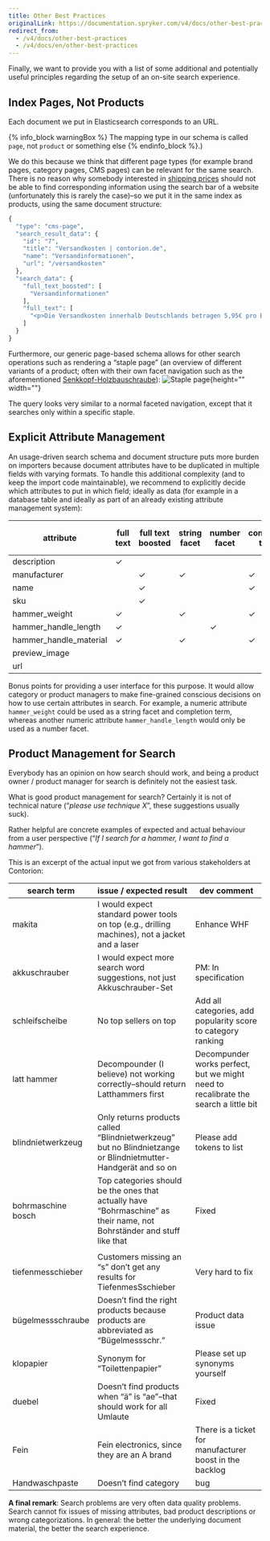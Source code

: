 ```yaml
---
title: Other Best Practices
originalLink: https://documentation.spryker.com/v4/docs/other-best-practices
redirect_from:
  - /v4/docs/other-best-practices
  - /v4/docs/en/other-best-practices
---
```


Finally, we want to provide you with a list of some additional and potentially useful principles regarding the setup of an on-site search experience.

## Index Pages, Not Products
Each document we put in Elasticsearch corresponds to an URL.

{% info_block warningBox %}
The mapping type in our schema is called `page`, not `product` or something else
{% endinfo_block %}.)

We do this because we think that different page types (for example brand pages, category pages, CMS pages) can be relevant for the same search. There is no reason why somebody interested in [shipping prices](https://www.contorion.de/versandkosten) should not be able to find corresponding information using the search bar of a website (unfortunately this is rarely the case)–so we put it in the same index as products, using the same document structure:

```php
{
  "type": "cms-page",
  "search_result_data": {
    "id": "7",
    "title": "Versandkosten | contorion.de",
    "name": "Versandinformationen",
    "url": "/versandkosten"
  },
  "search_data": {
    "full_text_boosted": [
      "Versandinformationen"
    ],
    "full_text": [
      "<p>Die Versandkosten innerhalb Deutschlands betragen 5,95€ pro Bestellung. Ab einem Warenwert von %freeShippingPrice% liefert Contorion versandkostenfrei.</p><p>Contorion.de liefert im Moment nur nach Deutschland.</p> <p>Die Versandkosten innerhalb Deutschlands betragen 5,95€ pro Bestellung. Ab einem Warenwert von %freeShippingPrice% liefert Contorion versandkostenfrei.</p><p>Contorion.de liefert im Moment nur nach Deutschland.</p>"
    ]
  }
} 
```

Furthermore, our generic page-based schema allows for other search operations such as rendering a “staple page” (an overview of different variants of a product; often with their own facet navigation such as the aforementioned [Senkkopf-Holzbauschraube](https://www.contorion.de/befestigungstechnik/spax-universal-senkkopf-holzbauschraube-vg-SP84167377)):
![Staple page](https://spryker.s3.eu-central-1.amazonaws.com/docs/Developer+Guide/Search+Engine/Other+Best+Practices/staple.png){height="" width=""}

The query looks very similar to a normal faceted navigation, except that it searches only within a specific staple.

## Explicit Attribute Management
An usage-driven search schema and document structure puts more burden on importers because document attributes have to be duplicated in multiple fields with varying formats. To handle this additional complexity (and to keep the import code maintainable), we recommend to explicitly decide which attributes to put in which field; ideally as data (for example in a database table and ideally as part of an already existing attribute management system):

| attribute              | full text | full text boosted | string facet | number facet | completion terms | suggestion terms | search result data |
| ---------------------- | --------- | ----------------- | ------------ | ------------ | ---------------- | ---------------- | ------------------ |
| description            | ✓         |                   |              |              |                  |                  |                    |
| manufacturer           |           | ✓                 | ✓            |              | ✓                | ✓                | ✓                  |
| name                   |           | ✓                 |              |              | ✓                | ✓                | ✓                  |
| sku                    |           | ✓                 |              |              |                  |                  | ✓                  |
| hammer_weight          | ✓         |                   | ✓            |              | ✓                |                  |                    |
| hammer_handle_length   | ✓         |                   |              | ✓            |                  |                  |                    |
| hammer_handle_material | ✓         |                   | ✓            |              | ✓                |                  |                    |
| preview_image          |           |                   |              |              |                  |                  | ✓                  |
| url                    |           |                   |              |              |                  |                  | ✓                  |

Bonus points for providing a user interface for this purpose. It would allow category or product managers to make fine-grained conscious decisions on how to use certain attributes in search. For example, a numeric attribute `hammer_weight` could be used as a string facet and completion term, whereas another numeric attribute `hammer_handle_length` would only be used as a number facet.

## Product Management for Search
Everybody has an opinion on how search should work, and being a product owner / product manager for search is definitely not the easiest task.

What is good product management for search? Certainly it is not of technical nature (“*please use technique X*”, these suggestions usually suck).

Rather helpful are concrete examples of expected and actual behaviour from a user perspective (“*If I search for a hammer, I want to find a hammer*”).

This is an excerpt of the actual input we got from various stakeholders at Contorion:

| search term        | issue / expected result                                      | dev comment                                                  |
| ------------------ | ------------------------------------------------------------ | ------------------------------------------------------------ |
| makita             | I would expect standard power tools on top (e.g., drilling machines), not a jacket and a laser | Enhance WHF                                                  |
| akkuschrauber      | I would expect more search word suggestions, not just Akkuschrauber-Set | PM: In specification                                         |
| schleifscheibe     | No top sellers on top                                        | Add all categories, add popularity score to category ranking |
| latt hammer        | Decompounder (I believe) not working correctly–should return Latthammers first | Decompunder works perfect, but we might need to recalibrate the search a little bit |
| blindnietwerkzeug  | Only returns products called “Blindnietwerkzeug” but no Blindnietzange or Blindnietmutter-Handgerät and so on | Please add tokens to list                                    |
| bohrmaschine bosch | Top categories should be the ones that actually have “Bohrmaschine” as their name, not Bohrständer and stuff like that | Fixed                                                        |
|                    |                                                              |                                                              |
| tiefenmesschieber  | Customers missing an “s” don’t get any results for TiefenmesSschieber | Very hard to fix                                             |
| bügelmessschraube  | Doesn’t find the right products because products are abbreviated as “Bügelmessschr.” | Product data issue                                           |
| klopapier          | Synonym for “Toilettenpapier”                                | Please set up synonyms yourself                              |
| duebel             | Doesn’t find products when “ä” is “ae”–that should work for all Umlaute | Fixed                                                        |
| Fein               | Fein electronics, since they are an A brand                  | There is a ticket for manufacturer boost in the backlog      |
| Handwaschpaste     | Doesn’t find category                                        | bug                                                          |

**A final remark**: Search problems are very often data quality problems. Search cannot fix issues of missing attributes, bad product descriptions or wrong categorizations. In general: the better the underlying document material, the better the search experience.
